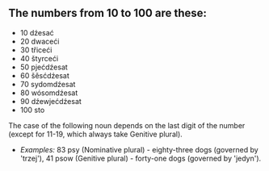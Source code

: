 ## The numbers from 10 to 100 are these:
* 10 dźesać
* 20 dwaceći
* 30 třiceći
* 40 štyrceći
* 50 pjećdźesat
* 60 šěsćdźesat
* 70 sydomdźesat
* 80 wósomdźesat
* 90 dźewjećdźesat
* 100 sto

The case of the following noun depends on the last digit of the number (except for 11-19, which always take Genitive plural).

* *Examples:* 83 psy (Nominative plural) - eighty-three dogs (governed by 'trzej'), 41 psow (Genitive plural) - forty-one dogs (governed by 'jedyn').